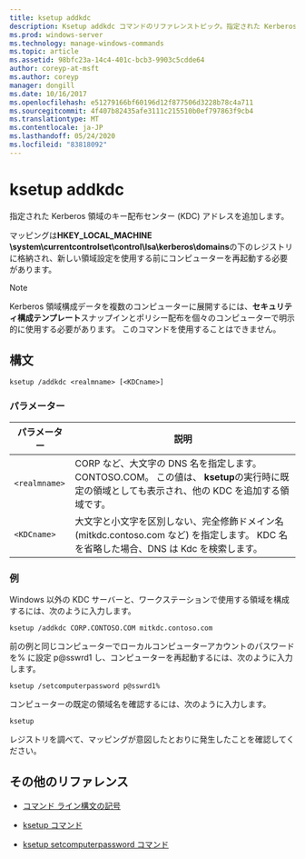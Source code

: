```yaml
---
title: ksetup addkdc
description: Ksetup addkdc コマンドのリファレンストピック。指定された Kerberos 領域のキー配布センター (KDC) アドレスを広告します。
ms.prod: windows-server
ms.technology: manage-windows-commands
ms.topic: article
ms.assetid: 98bfc23a-14c4-401c-bcb3-9903c5cdde64
author: coreyp-at-msft
ms.author: coreyp
manager: dongill
ms.date: 10/16/2017
ms.openlocfilehash: e51279166bf60196d12f877506d3228b78c4a711
ms.sourcegitcommit: 4f407b82435afe3111c215510b0ef797863f9cb4
ms.translationtype: MT
ms.contentlocale: ja-JP
ms.lasthandoff: 05/24/2020
ms.locfileid: "83818092"
---
```

# <a name="ksetup-addkdc"></a>ksetup addkdc

指定された Kerberos 領域のキー配布センター (KDC) アドレスを追加します。

マッピングは**HKEY_LOCAL_MACHINE \system\currentcontrolset\control\lsa\kerberos\domains**の下のレジストリに格納され、新しい領域設定を使用する前にコンピューターを再起動する必要があります。

> [!NOTE]
> Kerberos 領域構成データを複数のコンピューターに展開するには、**セキュリティ構成テンプレート**スナップインとポリシー配布を個々のコンピューターで明示的に使用する必要があります。 このコマンドを使用することはできません。

## <a name="syntax"></a>構文

```
ksetup /addkdc <realmname> [<KDCname>]
```

### <a name="parameters"></a>パラメーター

| パラメーター | 説明 |
| --------- | ----------- |
| `<realmname>` | CORP など、大文字の DNS 名を指定します。CONTOSO.COM。 この値は、 **ksetup**の実行時に既定の領域としても表示され、他の KDC を追加する領域です。 |
| `<KDCname>` | 大文字と小文字を区別しない、完全修飾ドメイン名 (mitkdc.contoso.com など) を指定します。 KDC 名を省略した場合、DNS は Kdc を検索します。 |

### <a name="examples"></a>例

Windows 以外の KDC サーバーと、ワークステーションで使用する領域を構成するには、次のように入力します。

```
ksetup /addkdc CORP.CONTOSO.COM mitkdc.contoso.com
```

前の例と同じコンピューターでローカルコンピューターアカウントのパスワードを% に設定 p@sswrd1 し、コンピューターを再起動するには、次のように入力します。

```
ksetup /setcomputerpassword p@sswrd1%
```

コンピューターの既定の領域名を確認するには、次のように入力します。

```
ksetup
```
レジストリを調べて、マッピングが意図したとおりに発生したことを確認してください。

## <a name="additional-references"></a>その他のリファレンス

- [コマンド ライン構文の記号](command-line-syntax-key.md)

- [ksetup コマンド](ksetup.md)

- [ksetup setcomputerpassword コマンド](ksetup-setcomputerpassword.md)
